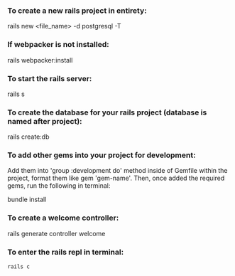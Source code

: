 ### To create a new rails project in entirety:

rails new <file_name> -d postgresql -T

### If webpacker is not installed:

rails webpacker:install

### To start the rails server:

rails s

### To create the database for your rails project (database is named after project):

rails create:db

### To add other gems into your project for development:

Add them into 'group :development do' method inside of Gemfile within the project,
format them like gem 'gem-name'.
Then, once added the required gems, run the following in terminal:

bundle install

### To create a welcome controller:

rails generate controller welcome

### To enter the rails repl in terminal:

    rails c
